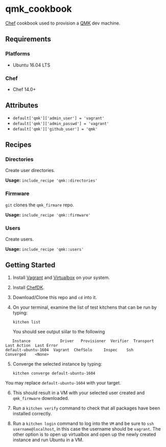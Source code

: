 # qmk_cookbook

[Chef](https://www.chef.io/) cookbook used to provision a [QMK](https://qmk.fm/) dev machine. 

## Requirements

### Platforms

- Ubuntu 16.04 LTS

### Chef

- Chef 14.0+

## Attributes

- `default['qmk']['admin_user'] = 'vagrant'`
- `default['qmk']['admin_passwd'] = 'vagrant'`
- `default['qmk']['github_user'] = 'qmk'`

## Recipes

### Directories

Create user directories. 

**Usage:** `include_recipe 'qmk::directories'`

### Firmware

`git` clones the `qmk_firmare` repo.

**Usage:** `include_recipe 'qmk::firmware'`

### Users

Create users.

**Usage:** `include_recipe 'qmk::users'`

## Getting Started

1. Install [Vagrant](https://www.vagrantup.com/downloads.html) and [Virtualbox](https://www.virtualbox.org/wiki/Downloads) on your system. 

2. Install [ChefDK](https://downloads.chef.io/chefdk/3.3.23).

3. Download/Clone this repo and `cd` into it. 

4. On your terminal, examine the list of test kitchens that can be run by typing:

    ```
    kitchen list
    ```

    You should see output siilar to the following
 ```
    Instance             Driver   Provisioner  Verifier  Transport  Last Action  Last Error
default-ubuntu-1604  Vagrant  ChefSolo     Inspec    Ssh        Converged    <None>

```

5. Converge the selected instance by typing:

    ```
    kitchen converge default-ubuntu-1604
    ```
You may replace `default-ubuntu-1604` with your target. 

6. This should result in a VM with your selected user created and `qmk_firmware` downloaded. 

7. Run a `kitchen verify` command to check that all packages have been installed correctly.

8. Run a `kitchen login` command to log into the `VM` and be sure to `ssh username@localhost`, in this case the username should be `vagrant`. The other option is to open up virtualbox and open up the newly created instance and run Ubuntu in a VM. 


